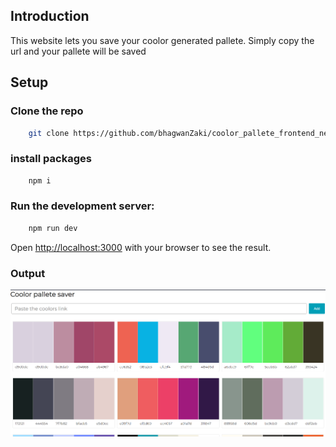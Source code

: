 ## Introduction

This website lets you save your coolor generated pallete. Simply copy the url and your pallete will be saved
## Setup

### Clone the repo

``` bash
    git clone https://github.com/bhagwanZaki/coolor_pallete_frontend_next.git
```

### install packages

```bash
    npm i
```

### Run the development server:

```bash
    npm run dev
```

Open [http://localhost:3000](http://localhost:3000) with your browser to see the result.

### Output
<img src="./output/output.png" />
